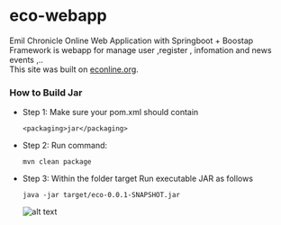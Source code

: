 # eco-webapp
Emil Chronicle Online Web Application
with Springboot + Boostap Framework is webapp for manage user ,register , infomation and news events ,..<br>
This site was built on [econline.org](https://econline.org).
<h3>How to Build Jar</h3>

- Step 1: Make sure your pom.xml should contain
  ``` 
  <packaging>jar</packaging> 
  ```
- Step 2: Run command: 
  ```
  mvn clean package
  ```
- Step 3: Within the folder target Run executable JAR as follows 
  ```
  java -jar target/eco-0.0.1-SNAPSHOT.jar
  ```
  
  ![alt text](https://github.com/[username]/[reponame]/blob/[branch]/image.jpg?raw=true)
